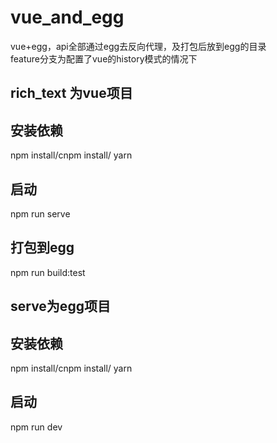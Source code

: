 
# vue_and_egg
vue+egg，api全部通过egg去反向代理，及打包后放到egg的目录<br />
feature分支为配置了vue的history模式的情况下
## rich_text 为vue项目
## 安装依赖
 npm install/cnpm install/ yarn
## 启动
  npm run serve
## 打包到egg 
  npm run build:test
## serve为egg项目
## 安装依赖
 npm install/cnpm install/ yarn
## 启动
  npm run dev
  
  
